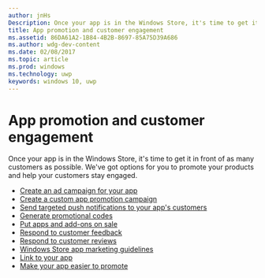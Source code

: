 ```yaml
---
author: jnHs
Description: Once your app is in the Windows Store, it's time to get it in front of as many customers as possible.
title: App promotion and customer engagement
ms.assetid: 86DA61A2-1B84-4B2B-8697-85A75D39A686
ms.author: wdg-dev-content
ms.date: 02/08/2017
ms.topic: article
ms.prod: windows
ms.technology: uwp
keywords: windows 10, uwp
---
```


# App promotion and customer engagement


Once your app is in the Windows Store, it's time to get it in front of as many customers as possible. We've got options for you to promote your products and help your customers stay engaged.

-   [Create an ad campaign for your app](create-an-ad-campaign-for-your-app.md)
-   [Create a custom app promotion campaign](create-a-custom-app-promotion-campaign.md)
-   [Send targeted push notifications to your app's customers](/send-push-notifications-to-your-apps-customers.md)
-   [Generate promotional codes](generate-promotional-codes.md)
-   [Put apps and add-ons on sale](put-apps-and-add-ons-on-sale.md)
-   [Respond to customer feedback](respond-to-customer-feedback.md)
-   [Respond to customer reviews](respond-to-customer-reviews.md)
-   [Windows Store app marketing guidelines](app-marketing-guidelines.md)
-   [Link to your app](link-to-your-app.md)
-   [Make your app easier to promote](make-your-app-easier-to-promote.md)

 

 
